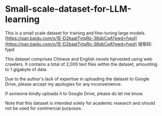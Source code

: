 # Small-scale-dataset-for-LLM-learning
This is a small scale dataset for training and fine-tuning large models.
[https://pan.baidu.com/s/1E-D2baatTytqRo-38qbCqA?pwd=fypd](https://pan.baidu.com/s/1E-D2baatTytqRo-38qbCqA?pwd=fypd)
 提取码: fypd

This dataset comprises Chinese and English novels harvested using web crawlers. It contains a total of 2,000 text files within the dataset, amounting to 1 gigabyte of data.

Due to the author's lack of expertise in uploading the dataset to Google Drive, please accept my apologies for any inconvenience. 

If someone kindly uploads it to Google Drive, please do let me know. 

Note that this dataset is intended solely for academic research and should not be used for commercial purposes.

